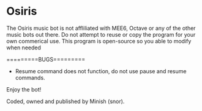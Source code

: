 # Osiris

The Osiris music bot is not affliliated with MEE6, Octave or any of the other music bots out there. Do not attempt to reuse or copy the program for your own commerical use.
This program is open-source so you able to modify when needed


=========BUGS=========
- Resume command does not function, do not use pause and resume commands.


Enjoy the bot! 

Coded, owned and published by Minish (snor).
